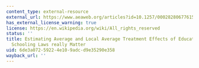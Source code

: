 ```yaml
---
content_type: external-resource
external_url: https://www.aeaweb.org/articles?id=10.1257/000282806776157641
has_external_license_warning: true
license: https://en.wikipedia.org/wiki/All_rights_reserved
status: ''
title: Estimating Average and Local Average Treatment Effects of Education when Compulsory
  Schooling Laws really Matter
uid: 6de3a072-5922-4e10-9adc-d9e35290e358
wayback_url: ''
---
```


